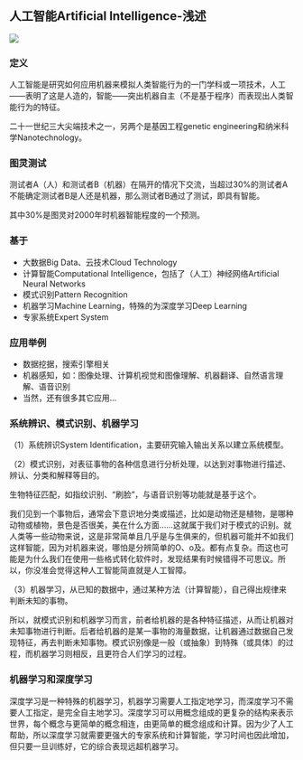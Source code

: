 ## 人工智能Artificial Intelligence-浅述

![](https://veritas-lux.github.io/ai.png)

### 定义

人工智能是研究如何应用机器来模拟人类智能行为的一门学科或一项技术，人工——表明了这是人造的，智能——突出机器自主（不是基于程序）而表现出人类智能行为的特征。

二十一世纪三大尖端技术之一，另两个是基因工程genetic engineering和纳米科学Nanotechnology。

### 图灵测试

测试者A（人）和测试者B（机器）在隔开的情况下交流，当超过30%的测试者A不能确定测试者B是人还是机器，那么测试者B通过了测试，即具有智能。

其中30%是图灵对2000年时机器智能程度的一个预测。

### 基于

- 大数据Big Data、云技术Cloud Technology
- 计算智能Computational Intelligence，包括了（人工）神经网络Artificial Neural Networks
- 模式识别Pattern Recognition
- 机器学习Machine Learning，特殊的为深度学习Deep Learning
- 专家系统Expert System

### 应用举例

- 数据挖据，搜索引擎相关
- 机器感知，如：图像处理、计算机视觉和图像理解、机器翻译、自然语言理解、语音识别
- 当然，还有很多其它应用...

### 系统辨识、模式识别、机器学习

（1）系统辨识System Identification，主要研究输入输出关系以建立系统模型。

（2）模式识别，对表征事物的各种信息进行分析处理，以达到对事物进行描述、辨认、分类和解释等目的。

生物特征匹配，如指纹识别、“刷脸”，与语音识别等功能就是基于这个。

我们见到一个事物后，通常会下意识地分类或描述，比如是动物还是植物，是哪种动物或植物，景色是否很美，美在什么方面……这就属于我们对于模式的识别。就人类等一些动物来说，这是非常简单且几乎是与生俱来的，但机器可能并不如我们这样智能，因为对机器来说，哪怕是分辨简单的O、o及。都有点复杂。而这也可能是为什么我们在使用一些格式转化软件时，发现结果有时候错得不可思议。所以，你没准会觉得这种人工智能简直就是人工智障。

（3）机器学习，从已知的数据中，通过某种方法（计算智能），自己得出规律来判断未知的事物。

所以，就模式识别和机器学习而言，前者给机器的是各种特征描述，从而让机器对未知事物进行判断。后者给机器的是某一事物的海量数据，让机器通过数据自己发现特征，再去判断未知事物。模式识别像是一般（或抽象）到特殊（或具体）的过程，而机器学习则相反，且更符合人们学习的过程。

### 机器学习和深度学习

深度学习是一种特殊的机器学习，机器学习需要人工指定地学习，而深度学习不需要人工指定，是完全自主地学习。深度学习可以用概念组成的更复杂的结构来表示世界，每个概念与更简单的概念相连，由更简单的概念组成和计算。因为少了人工帮助，所以深度学习就需要更强大的专家系统和计算智能，学习时间也因此增加，但只要一旦训练好，它的综合表现远超机器学习。
